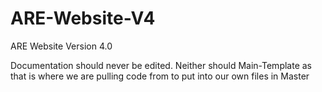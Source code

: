 # ARE-Website-V4
ARE Website Version 4.0

Documentation should never be edited. Neither should Main-Template as that is where we are pulling code from to put into our own files in Master
